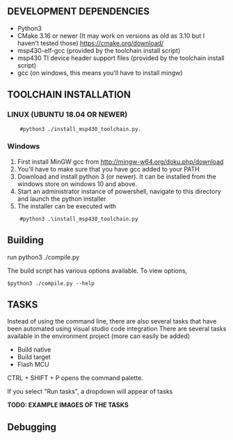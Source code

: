 
## DEVELOPMENT DEPENDENCIES

- Python3
- CMake 3.16 or newer (It may work on versions as old as 3.10 but I haven't tested those) https://cmake.org/download/
- msp430-elf-gcc (provided by the toolchain install script)
- msp430 TI device header support files (provided by the toolchain install script)
- gcc (on windows, this means you'll have to install mingw)

## TOOLCHAIN INSTALLATION



### LINUX (UBUNTU 18.04 OR NEWER)

```
    #python3 ./install_msp430_toolchain.py.
```

### Windows

1. First install MinGW gcc from http://mingw-w64.org/doku.php/download 
2. You'll have to make sure that you have gcc added to your PATH
3. Download and install python 3 (or newer). It can be installed from the windows store on windows 10 and above.
4. Start an administrator instance of powershell, navigate to this directory and launch the python installer
5. The installer can be executed with 

```    
    #python3 .\install_msp430_toolchain.py
```

## Building

run python3 ./compile.py

The build script has various options available. To view options,

    $python3 ./compile.py --help


## TASKS

Instead of using the command line, there are also several tasks that have
been automated using visual studio code integration
There are several tasks available in the environment project (more can easily be added)

- Build native
- Build target
- Flash MCU


CTRL + SHIFT + P opens the command palette.

If you select "Run tasks", a dropdown will appear of tasks

<B>TODO: EXAMPLE IMAGES OF THE TASKS</B>

## Debugging



